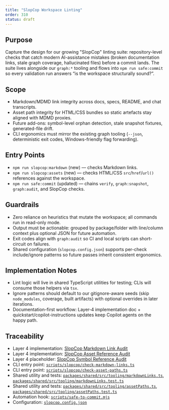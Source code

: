 ```yaml
---
title: "SlopCop Workspace Linting"
order: 310
status: draft
---
```


## Purpose
Capture the design for our growing "SlopCop" linting suite: repository-level checks that catch modern AI-assistance mistakes (broken documentation links, stale graph coverage, hallucinated files) before a commit lands. The suite lives alongside our `graph:*` tooling and flows into `npm run safe:commit` so every validation run answers “is the workspace structurally sound?”.

## Scope
- Markdown/MDMD link integrity across docs, specs, README, and chat transcripts.
- Asset path integrity for HTML/CSS bundles so static artefacts stay aligned with MDMD proxies.
- Future add-ons: symbol-level orphan detection, stale snapshot fixtures, generated-file drift.
- CLI ergonomics must mirror the existing graph tooling (`--json`, deterministic exit codes, Windows-friendly flag forwarding).

## Entry Points
- `npm run slopcop:markdown` (new) — checks Markdown links.
- `npm run slopcop:assets` (new) — checks HTML/CSS `src`/`href`/`url()` references against the workspace.
- `npm run safe:commit` (updated) — chains `verify`, `graph:snapshot`, `graph:audit`, and SlopCop checks.

## Guardrails
- Zero reliance on heuristics that mutate the workspace; all commands run in read-only mode.
- Output must be actionable: grouped by package/folder with line/column context plus optional JSON for future automation.
- Exit codes align with `graph:audit` so CI and local scripts can short-circuit on failures.
- Shared configuration (`slopcop.config.json`) supports per-check include/ignore patterns so future passes inherit consistent ergonomics.

## Implementation Notes
- Lint logic will live in shared TypeScript utilities for testing; CLIs will consume those helpers via `tsx`.
- Ignore patterns should default to our gitignore-aware seeds (skip `node_modules`, coverage, built artifacts) with optional overrides in later iterations.
- Documentation-first workflow: Layer‑4 implementation doc + quickstart/copilot-instructions updates keep Copilot agents on the happy path.

## Traceability
- Layer 4 implementation: [SlopCop Markdown Link Audit](../layer-4/tooling/slopcopMarkdownLinks.mdmd.md)
- Layer 4 implementation: [SlopCop Asset Reference Audit](../layer-4/tooling/slopcopAssetPaths.mdmd.md)
- Layer 4 placeholder: [SlopCop Symbol Reference Audit](../layer-4/tooling/slopcopSymbolReferences.mdmd.md)
- CLI entry point: [`scripts/slopcop/check-markdown-links.ts`](../../scripts/slopcop/check-markdown-links.ts)
- CLI entry point: [`scripts/slopcop/check-asset-paths.ts`](../../scripts/slopcop/check-asset-paths.ts)
- Shared utility and tests: [`packages/shared/src/tooling/markdownLinks.ts`](../../packages/shared/src/tooling/markdownLinks.ts), [`packages/shared/src/tooling/markdownLinks.test.ts`](../../packages/shared/src/tooling/markdownLinks.test.ts)
- Shared utility and tests: [`packages/shared/src/tooling/assetPaths.ts`](../../packages/shared/src/tooling/assetPaths.ts), [`packages/shared/src/tooling/assetPaths.test.ts`](../../packages/shared/src/tooling/assetPaths.test.ts)
- Automation hook: [`scripts/safe-to-commit.mjs`](../../scripts/safe-to-commit.mjs)
- Configuration: [`slopcop.config.json`](../../slopcop.config.json)
